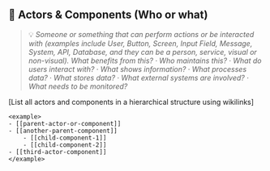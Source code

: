 ## 🧩 Actors & Components (Who or what)
> 💡 *Someone or something that can perform actions or be interacted with (examples include User, Button, Screen, Input Field, Message, System, API, Database, and they can be a person, service, visual or non-visual). What benefits from this? · Who maintains this? · What do users interact with? · What shows information? · What processes data? · What stores data? · What external systems are involved? · What needs to be monitored?*

[List all actors and components in a hierarchical structure using wikilinks]

```
<example>
- [[parent-actor-or-component]]
- [[another-parent-component]]
    - [[child-component-1]]
    - [[child-component-2]]
- [[third-actor-component]]
</example>
```
